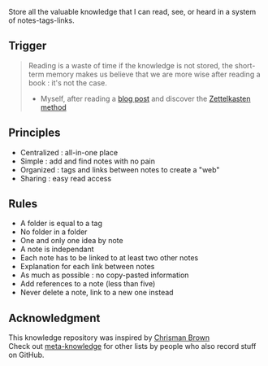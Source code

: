 Store all the valuable knowledge that I can read, see, or heard in a system of notes-tags-links.

## Trigger

> Reading is a waste of time if the knowledge is not stored, the short-term memory makes us believe that we are more wise after reading a book : it's not the case.
> - Myself, after reading a [blog post](https://chrisman.github.io/11.html) and discover the [Zettelkasten method](https://writingcooperative.com/zettelkasten-how-one-german-scholar-was-so-freakishly-productive-997e4e0ca125)

## Principles 

* Centralized : all-in-one place
* Simple : add and find notes with no pain
* Organized : tags and links between notes to create a "web"
* Sharing : easy read access 

## Rules

* A folder is equal to a tag
* No folder in a folder
* One and only one idea by note
* A note is independant
* Each note has to be linked to at least two other notes
* Explanation for each link between notes
* As much as possible : no copy-pasted information
* Add references to a note (less than five)
* Never delete a note, link to a new one instead

## Acknowledgment

This knowledge repository was inspired by [Chrisman Brown](https://chrisman.github.io/about.html)  
Check out [meta-knowledge](https://github.com/RichardLitt/meta-knowledge) for other lists by people who also record stuff on GitHub.
